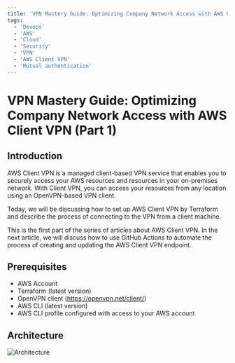 ```yaml
---
title: 'VPN Mastery Guide: Optimizing Company Network Access with AWS Client VPN (Part 1)'
tags: 
  - 'Devops'
  - 'AWS'
  - 'Cloud'
  - 'Security'
  - 'VPN' 
  - 'AWS Client VPN'
  - 'Mutual authentication'
---
```


# VPN Mastery Guide: Optimizing Company Network Access with AWS Client VPN (Part 1)

## Introduction
AWS Client VPN is a managed client-based VPN service that enables you to securely access your AWS resources and resources in your on-premises network. With Client VPN, you can access your resources from any location using an OpenVPN-based VPN client. 

Today, we will be discussing how to set up AWS Client VPN by Terraform and describe the process of connecting to the VPN from a client machine.

This is the first part of the series of articles about AWS Client VPN. In the next article, we will discuss how to use GitHub Actions to automate the process of creating and updating the AWS Client VPN endpoint.
## Prerequisites
- AWS Account
- Terraform (latest version)
- OpenVPN client (https://openvpn.net/client/)
- AWS CLI (latest version)
- AWS CLI profile configured with access to your AWS account

## Architecture

![Architecture](https://images.lancexuanli.site/VPN-Mastery-Guide-Optimizing-Company-Network-Access-with-AWS-Client-VPN-Part-1-architecture.png)
